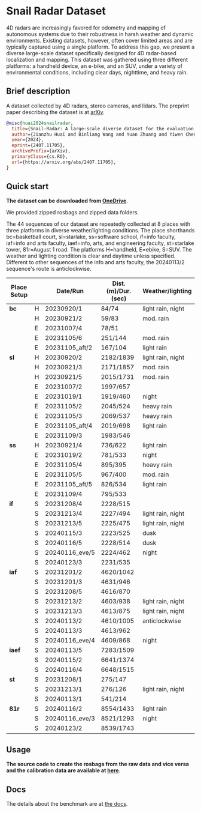 # Snail Radar Dataset

<!-- ![CI](https://github.com/rundocs/jekyll-rtd-theme/workflows/CI/badge.svg?branch=develop) -->
<!-- ![jsDelivr](https://data.jsdelivr.com/v1/package/gh/rundocs/jekyll-rtd-theme/badge) -->

4D radars are increasingly favored for odometry and mapping of autonomous systems due to their robustness in harsh weather and dynamic environments. Existing datasets, however, often cover limited areas and are typically captured using a single platform. To address this gap, we present a diverse large-scale dataset specifically designed for 4D radar-based localization and mapping. This dataset was gathered using three different platforms: a handheld device, an e-bike, and an SUV, under a variety of environmental conditions, including clear days, nighttime, and heavy rain. 

## Brief description

A dataset collected by 4D radars, stereo cameras, and lidars.
The preprint paper describing the dataset is at [arXiv](https://arxiv.org/abs/2407.11705).

```bibtex
@misc{huai2024snailradar,
  title={Snail-Radar: A large-scale diverse dataset for the evaluation of 4D-radar-based SLAM systems},
  author={Jianzhu Huai and Binliang Wang and Yuan Zhuang and Yiwen Chen and Qipeng Li and Yulong Han and Charles Toth},
  year={2024},
  eprint={2407.11705},
  archivePrefix={arXiv},
  primaryClass={cs.RO},
  url={https://arxiv.org/abs/2407.11705},
}
```

## Quick start

**The dataset can be downloaded from [OneDrive](https://1drv.ms/f/c/60208caf9367dbb1/ErHbZ5OvjCAggGAHDQAAAAABCBUW1vutI7GYt95u7EB-Mg)**.

We provided zipped rosbags and zipped data folders.

The 44 sequences of our dataset are repeatedly collected at 8 places with three platforms in diverse weather/lighting conditions. The place shorthands bc=basketball court, sl=starlake, ss=software school, if=info faculty, iaf=info and arts faculty, iaef=info, arts, and engineering faculty, st=starlake tower, 81r=August 1 road. The platforms H=handheld, E=ebike, S=SUV. The weather and lighting condition is clear and daytime unless specified. Different to other sequences of the info and arts faculty, the 20240113/2 sequence's route is anticlockwise.

| Place Setup |     | Date/Run        | Dist.(m)/Dur.(sec) | Weather/lighting   |
|-------------|-----|-----------------|--------------------|--------------------|
| **bc**      | H   | 20230920/1      | 84/74              | light rain, night  |
|             | H   | 20230921/2      | 59/83              | mod. rain          |
|             | E   | 20231007/4      | 78/51              |                    |
|             | E   | 20231105/6      | 251/144            | mod. rain          |
|             | E   | 20231105_aft/2  | 167/104            | light rain         |
| **sl**      | H   | 20230920/2      | 2182/1839          | light rain, night  |
|             | H   | 20230921/3      | 2171/1857          | mod. rain          |
|             | H   | 20230921/5      | 2015/1731          | mod. rain          |
|             | E   | 20231007/2      | 1997/657           |                    |
|             | E   | 20231019/1      | 1919/460           | night              |
|             | E   | 20231105/2      | 2045/524           | heavy rain         |
|             | E   | 20231105/3      | 2069/537           | heavy rain         |
|             | E   | 20231105_aft/4  | 2019/698           | light rain         |
|             | E   | 20231109/3      | 1983/546           |                    |
| **ss**      | H   | 20230921/4      | 736/622            | light rain         |
|             | E   | 20231019/2      | 781/533            | night              |
|             | E   | 20231105/4      | 895/395            | heavy rain         |
|             | E   | 20231105/5      | 967/400            | mod. rain          |
|             | E   | 20231105_aft/5  | 826/534            | light rain         |
|             | E   | 20231109/4      | 795/533            |                    |
| **if**      | S   | 20231208/4      | 2228/515           |                    |
|             | S   | 20231213/4      | 2227/494           | light rain, night  |
|             | S   | 20231213/5      | 2225/475           | light rain, night  |
|             | S   | 20240115/3      | 2223/525           | dusk               |
|             | S   | 20240116/5      | 2228/514           | dusk               |
|             | S   | 20240116_eve/5  | 2224/462           | night              |
|             | S   | 20240123/3      | 2231/535           |                    |
| **iaf**     | S   | 20231201/2      | 4620/1042          |                    |
|             | S   | 20231201/3      | 4631/946           |                    |
|             | S   | 20231208/5      | 4616/870           |                    |
|             | S   | 20231213/2      | 4603/938           | light rain, night  |
|             | S   | 20231213/3      | 4613/875           | light rain, night  |
|             | S   | 20240113/2      | 4610/1005          | anticlockwise      |
|             | S   | 20240113/3      | 4613/962           |                    |
|             | S   | 20240116_eve/4  | 4609/868           | night              |
| **iaef**    | S   | 20240113/5      | 7283/1509          |                    |
|             | S   | 20240115/2      | 6641/1374          |                    |
|             | S   | 20240116/4      | 6648/1515          |                    |
| **st**      | S   | 20231208/1      | 275/147            |                    |
|             | S   | 20231213/1      | 276/126            | light rain, night  |
|             | S   | 20240113/1      | 541/214            |                    |
| **81r**     | S   | 20240116/2      | 8554/1433          | light rain         |
|             | S   | 20240116_eve/3  | 8521/1293          | night              |
|             | S   | 20240123/2      | 8539/1743          |                    |



## Usage

**The source code to create the rosbags from the raw data and vice versa and the calibration data are available at [here](https://github.com/snail-radar/dataset_tools)**.

## Docs
The details about the benchmark are at [the docs](./docs/).
